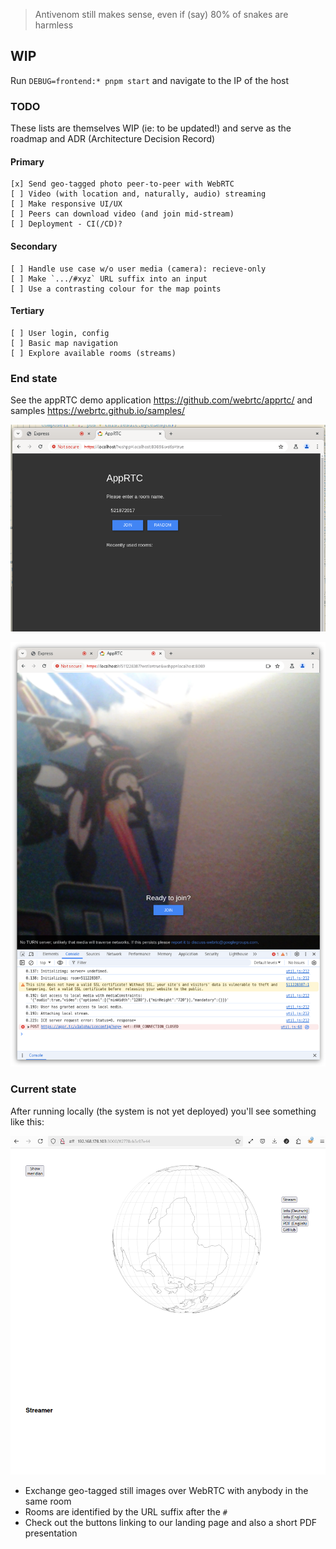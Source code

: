 > Antivenom still makes sense, even if (say) 80% of snakes are harmless

## WIP

Run `DEBUG=frontend:* pnpm start` and navigate to the IP of the host

### TODO

These lists are themselves WIP (ie: to be updated!) and serve as the roadmap and ADR (Architecture Decision Record)

#### Primary

```
[x] Send geo-tagged photo peer-to-peer with WebRTC
[ ] Video (with location and, naturally, audio) streaming
[ ] Make responsive UI/UX
[ ] Peers can download video (and join mid-stream) 
[ ] Deployment - CI(/CD)?
```

#### Secondary

```
[ ] Handle use case w/o user media (camera): recieve-only
[ ] Make `.../#xyz` URL suffix into an input
[ ] Use a contrasting colour for the map points
```

#### Tertiary

```
[ ] User login, config
[ ] Basic map navigation
[ ] Explore available rooms (streams)
```

### End state

See the appRTC demo application https://github.com/webrtc/apprtc/ and samples https://webrtc.github.io/samples/

![appRTC1](goal1.png)

![appRTC2](goal2.png)

### Current state

After running locally (the system is not yet deployed) you'll see something like this:

![work in progress](wip.png)

* Exchange geo-tagged still images over WebRTC with anybody in the same room
* Rooms are identified by the URL suffix after the `#`
* Check out the buttons linking to our landing page and also a short PDF presentation 